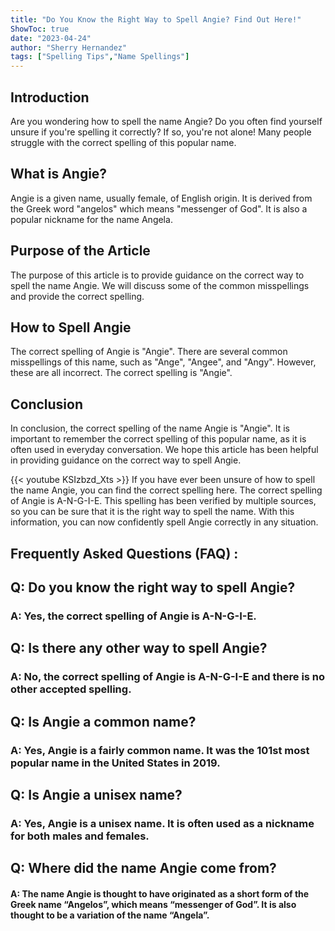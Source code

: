 ```yaml
---
title: "Do You Know the Right Way to Spell Angie? Find Out Here!"
ShowToc: true 
date: "2023-04-24"
author: "Sherry Hernandez" 
tags: ["Spelling Tips","Name Spellings"]
---
```

## Introduction

Are you wondering how to spell the name Angie? Do you often find yourself unsure if you're spelling it correctly? If so, you're not alone! Many people struggle with the correct spelling of this popular name.

## What is Angie?

Angie is a given name, usually female, of English origin. It is derived from the Greek word "angelos" which means "messenger of God". It is also a popular nickname for the name Angela.

## Purpose of the Article

The purpose of this article is to provide guidance on the correct way to spell the name Angie. We will discuss some of the common misspellings and provide the correct spelling.

## How to Spell Angie

The correct spelling of Angie is "Angie". There are several common misspellings of this name, such as "Ange", "Angee", and "Angy". However, these are all incorrect. The correct spelling is "Angie".

## Conclusion

In conclusion, the correct spelling of the name Angie is "Angie". It is important to remember the correct spelling of this popular name, as it is often used in everyday conversation. We hope this article has been helpful in providing guidance on the correct way to spell Angie.

{{< youtube KSIzbzd_Xts >}} 
If you have ever been unsure of how to spell the name Angie, you can find the correct spelling here. The correct spelling of Angie is A-N-G-I-E. This spelling has been verified by multiple sources, so you can be sure that it is the right way to spell the name. With this information, you can now confidently spell Angie correctly in any situation.

## Frequently Asked Questions (FAQ) :
<h2>Q: Do you know the right way to spell Angie?</h2>

<h3>A: Yes, the correct spelling of Angie is A-N-G-I-E.</h3>

<h2>Q: Is there any other way to spell Angie?</h2>

<h3>A: No, the correct spelling of Angie is A-N-G-I-E and there is no other accepted spelling.</h3>

<h2>Q: Is Angie a common name?</h2>

<h3>A: Yes, Angie is a fairly common name. It was the 101st most popular name in the United States in 2019.</h3>

<h2>Q: Is Angie a unisex name?</h2>

<h3>A: Yes, Angie is a unisex name. It is often used as a nickname for both males and females.</h3>

<h2>Q: Where did the name Angie come from?</h2>

<h4>A: The name Angie is thought to have originated as a short form of the Greek name “Angelos”, which means “messenger of God”. It is also thought to be a variation of the name “Angela”.</h4>





